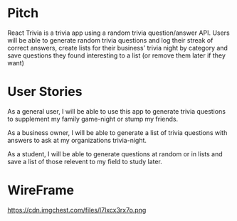 # Pitch

React Trivia is a trivia app using a random trivia question/answer API. Users will be able to generate random trivia questions and log their streak of correct answers, create lists for their business' trivia night by category and save questions they found interesting to a list (or remove them later if they want)

# User Stories

As a general user, I will be able to use this app to generate trivia questions to supplement my family game-night or stump my friends.

As a business owner, I will be able to generate a list of trivia questions with answers to ask at my organizations trivia-night.

As a student, I will be able to generate questions at random or in lists and save a list of those relevent to my field to study later.

# WireFrame

https://cdn.imgchest.com/files/l7lxcx3rx7o.png

